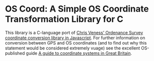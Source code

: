 OS Coord: A Simple OS Coordinate Transformation Library for C
=============================================================

This library is a C-language port of [Chris Veness' Ordenance Survey coordinate
conversion library in
Javascript](http://www.movable-type.co.uk/scripts/latlong-gridref.html). For
further information on conversion between GPS and OS coordinates (and to find
out why this statement would be considered extremely vuage) see the excellent
OS-published guide [A guide to coordinate systems in Great
Britain](http://badc.nerc.ac.uk/help/coordinates/OSGB.pdf).


